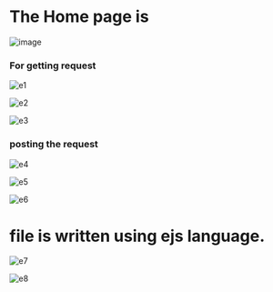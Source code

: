 <h1>The Home page is </h1>

![image](https://github.com/ayushchaubey17/Get_And_Post_Request_In_Javascript/assets/123767430/07e43ce8-917f-4119-ae7d-3227e916ed30)













<h3>For getting request</h3>

![e1](https://github.com/ayushchaubey17/Get_And_Post_Request_In_Javascript/assets/123767430/a83aca03-0024-494f-80df-0bc48938dadc)



![e2](https://github.com/ayushchaubey17/Get_And_Post_Request_In_Javascript/assets/123767430/261886ab-ad83-4179-8fb9-95f7a68f1002)




![e3](https://github.com/ayushchaubey17/Get_And_Post_Request_In_Javascript/assets/123767430/db57f947-9df9-4ca6-819c-335c9d61450c)












<h3>posting the request</h3>




![e4](https://github.com/ayushchaubey17/Get_And_Post_Request_In_Javascript/assets/123767430/41e95401-b9ab-4807-8911-9df459eb9b97)



![e5](https://github.com/ayushchaubey17/Get_And_Post_Request_In_Javascript/assets/123767430/a3944634-970a-43a6-acb6-66eb88e134d9)




![e6](https://github.com/ayushchaubey17/Get_And_Post_Request_In_Javascript/assets/123767430/de505ee3-2898-449d-a2d1-b62f538b7091)













<h1>file is written using ejs language. </h1>


![e7](https://github.com/ayushchaubey17/Get_And_Post_Request_In_Javascript/assets/123767430/3fb9bc90-b72f-45b0-a33c-1283f6b130ac)



![e8](https://github.com/ayushchaubey17/Get_And_Post_Request_In_Javascript/assets/123767430/098d378f-73f2-4933-979d-1564cd9c3b57)

